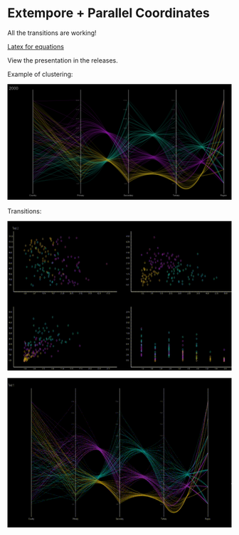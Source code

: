 Extempore + Parallel Coordinates
================================

All the transitions are working!

[Latex for equations](http://www.hostmath.com/Show.aspx?Code=P_0%20%3D%20%5Cleft%5B%20x_0%2C%20y_0%20%5Cright%5D%2C%20P'_0%20%3D%20%5Cleft%5B%20x'_0%2C%20y'_0%20%5Cright%5D%5C%5C%0AP_1%20%3D%20%5Cleft%5B%20x_1%2C%20y_1%20%5Cright%5D%2C%20P'_1%20%3D%20%5Cleft%5B%20x'_1%2C%20y'_1%20%5Cright%5D%5C%5C%0AL%20%3D%20%5Cleft%5B%20l_x%2C%20l_y%20%5Cright%5D%2C%20L'%20%3D%20%5Cleft%5B%20l'_x%2C%20l'_y%20%5Cright%5D%5C%5C%0AC%20%3D%20%5Cleft%5B%20x_1%20-%20x_0%20%2C%20%5Cfrac%7By_1%20%2B%20y_2%20-%202L_y%20%7D%7B2%7D%20%5Cright%5D%5C%5C%0AU(t%2Cy)%20%3D%20%5Cleft%5B%20(1-t)%5Cleft%5B(1-y)%5E2x_0%20%2B%202(1-y)y(x_1-x_0)%20%2B%20y%5E2x_2%5Cright%5D%20%2B%20%5C%5C%20t%5Cleft%5B(1-y)%5E2x'_0%20%2B%202(1-y)y(x'_1-x'_0)%20%2B%20y%5E2x'_2%5Cright%5D%2C%20%20(1-t)%5Cleft%5B(1-y)%5E2y_0%20%2B%202(1-y)y%5Ccolor%7Bblue%7D%20%7B%5Cfrac%7B%5Ccolor%7Bpurple%7D%20%7B%5Cleft(0.1%20*%20%5Cfrac%7By_1-L_y-min_y%7D%7Bmax_y-min_y%7D%20%20%5Cright)%7D%20%2B%20y_2%20-%202L_y%20%7D%7B2%7D%7D%20%2B%20y%5E2y_2%5Cright%5D%20%2B%20%5C%5C%20t%5Cleft%5B(1-y)%5E2y'_0%20%2B%202(1-y)y%5Ccolor%7Bblue%7D%7B%5Cfrac%7B%5Ccolor%7Bpurple%7D%20%7B%5Cleft(0.1%20*%20%5Cfrac%7By'_1-L'_y-min_%7By'%7D%7D%7Bmax_%7By'%7D-min_%7By'%7D%7D%20%20%5Cright)%7D%20%2B%20y'_2%20-%202L'_x%20%7D%7B2%7D%7D%20%2B%20y%5E2y'_2%5Cright%5D%20%5Cright%5D)

View the presentation in the releases.

Example of clustering:

![Current state preview](img/preview.png)

Transitions:

![Scatter](img/scatter.gif)

  
![Parallel Cordinates](img/parallel.gif)
